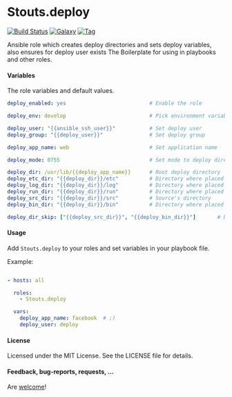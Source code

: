 Stouts.deploy
=============

[![Build Status](http://img.shields.io/travis/Stouts/Stouts.deploy.svg?style=flat-square)](https://travis-ci.org/Stouts/Stouts.deploy)
[![Galaxy](http://img.shields.io/badge/galaxy-Stouts.deploy-blue.svg?style=flat-square)](https://galaxy.deploy.com/list#/roles/933)
[![Tag](http://img.shields.io/github/tag/Stouts/Stouts.deploy.svg?style=flat-square)]()

Ansible role which creates deploy directories and sets deploy variables, also ensures for deploy user exists
The Boilerplate for using in playbooks and other roles.


#### Variables

The role variables and default values.

```yaml
deploy_enabled: yes                           # Enable the role

deploy_env: develop                           # Pick environment variable

deploy_user: "{{ansible_ssh_user}}"           # Set deploy user
deploy_group: "{{deploy_user}}"               # Set deploy group

deploy_app_name: web                          # Set application name

deploy_mode: 0755                             # Set mode to deploy directories

deploy_dir: /usr/lib/{{deploy_app_name}}      # Root deploy directory
deploy_etc_dir: "{{deploy_dir}}/etc"          # Directory where placed configuration files
deploy_log_dir: "{{deploy_dir}}/log"          # Directory where placed logs
deploy_run_dir: "{{deploy_dir}}/run"          # Directory where placed unix sockets and pid files
deploy_src_dir: "{{deploy_dir}}/src"          # Source's directory
deploy_bin_dir: "{{deploy_dir}}/bin"          # Directory where placed scripts

deploy_dir_skip: ["{{deploy_src_dir}}", "{{deploy_bin_dir}}"]       # Dont create this dirs, only keep variables
```

#### Usage

Add `Stouts.deploy` to your roles and set variables in your playbook file.

Example:

```yaml

- hosts: all

  roles:
    - Stouts.deploy

  vars:
    deploy_app_name: facebook  # ;)
    deploy_user: deploy
```

#### License

Licensed under the MIT License. See the LICENSE file for details.

#### Feedback, bug-reports, requests, ...

Are [welcome](https://github.com/Stouts/Stouts.deploy/issues)!
